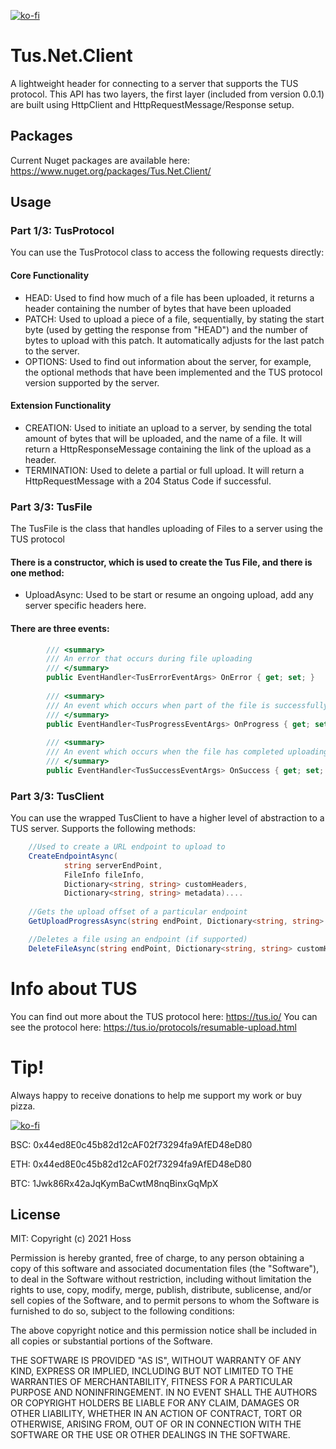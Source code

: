 
[![ko-fi](https://ko-fi.com/img/githubbutton_sm.svg)](https://ko-fi.com/O5O8AGNLW)

# Tus.Net.Client
A lightweight header for connecting to a server that supports the TUS protocol. This API has two layers, the first layer (included from version 0.0.1) are built using HttpClient and HttpRequestMessage/Response setup.

## Packages
Current Nuget packages are available here: https://www.nuget.org/packages/Tus.Net.Client/

## Usage
### Part 1/3: TusProtocol
You can use the TusProtocol class to access the following requests directly:

#### Core Functionality
* HEAD: Used to find how much of a file has been uploaded, it returns a header containing the number of bytes that have been uploaded
* PATCH: Used to upload a piece of a file, sequentially, by stating the start byte (used by getting the response from "HEAD") and the number of bytes to upload with this patch. It automatically adjusts for the last patch to the server.
* OPTIONS: Used to find out information about the server, for example, the optional methods that have been implemented and the TUS protocol version supported by the server.

#### Extension Functionality
* CREATION: Used to initiate an upload to a server, by sending the total amount of bytes that will be uploaded, and the name of a file. It will return a HttpResponseMessage containing the link of the upload as a header.
* TERMINATION: Used to delete a partial or full upload. It will return a HttpRequestMessage with a 204 Status Code if successful.


### Part 3/3: TusFile
The TusFile is the class that handles uploading of Files to a server using the TUS protocol

#### There is a constructor, which is used to create the Tus File, and there is one method:
* UploadAsync: Used to be start or resume an ongoing upload, add any server specific headers here.

#### There are three events:
``` C#
        /// <summary>
        /// An error that occurs during file uploading
        /// </summary>
        public EventHandler<TusErrorEventArgs> OnError { get; set; }
        
        /// <summary>
        /// An event which occurs when part of the file is successfully patched to the server
        /// </summary>
        public EventHandler<TusProgressEventArgs> OnProgress { get; set; }
        
        /// <summary>
        /// An event which occurs when the file has completed uploading
        /// </summary>
        public EventHandler<TusSuccessEventArgs> OnSuccess { get; set; }
```


### Part 3/3: TusClient
You can use the wrapped TusClient to have a higher level of abstraction to a TUS server.
Supports the following methods:
``` C#
    //Used to create a URL endpoint to upload to
    CreateEndpointAsync(
            string serverEndPoint,
            FileInfo fileInfo,
            Dictionary<string, string> customHeaders,
            Dictionary<string, string> metadata)....
    
    //Gets the upload offset of a particular endpoint
    GetUploadProgressAsync(string endPoint, Dictionary<string, string> customHeaders)

    //Deletes a file using an endpoint (if supported)
    DeleteFileAsync(string endPoint, Dictionary<string, string> customHeaders)

```

# Info about TUS
You can find out more about the TUS protocol here: https://tus.io/
You can see the protocol here: https://tus.io/protocols/resumable-upload.html

# Tip!
Always happy to receive donations to help me support my work or buy pizza.

[![ko-fi](https://ko-fi.com/img/githubbutton_sm.svg)](https://ko-fi.com/O5O8AGNLW)

BSC: 0x44ed8E0c45b82d12cAF02f73294fa9AfED48eD80

ETH: 0x44ed8E0c45b82d12cAF02f73294fa9AfED48eD80

BTC: 1Jwk86Rx42aJqKymBaCwtM8nqBinxGqMpX

## License
MIT: Copyright (c) 2021 Hoss

Permission is hereby granted, free of charge, to any person obtaining a copy
of this software and associated documentation files (the "Software"), to deal
in the Software without restriction, including without limitation the rights
to use, copy, modify, merge, publish, distribute, sublicense, and/or sell
copies of the Software, and to permit persons to whom the Software is
furnished to do so, subject to the following conditions:

The above copyright notice and this permission notice shall be included in all
copies or substantial portions of the Software.

THE SOFTWARE IS PROVIDED "AS IS", WITHOUT WARRANTY OF ANY KIND, EXPRESS OR
IMPLIED, INCLUDING BUT NOT LIMITED TO THE WARRANTIES OF MERCHANTABILITY,
FITNESS FOR A PARTICULAR PURPOSE AND NONINFRINGEMENT. IN NO EVENT SHALL THE
AUTHORS OR COPYRIGHT HOLDERS BE LIABLE FOR ANY CLAIM, DAMAGES OR OTHER
LIABILITY, WHETHER IN AN ACTION OF CONTRACT, TORT OR OTHERWISE, ARISING FROM,
OUT OF OR IN CONNECTION WITH THE SOFTWARE OR THE USE OR OTHER DEALINGS IN THE
SOFTWARE.
